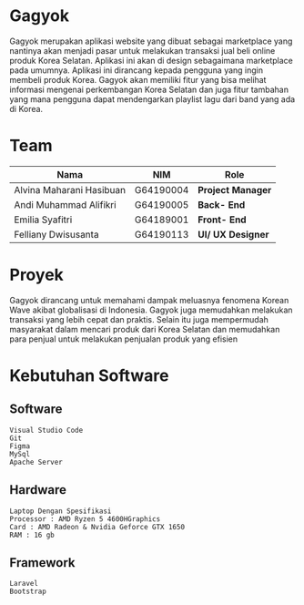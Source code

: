 # Gagyok
  Gagyok merupakan aplikasi website yang dibuat sebagai marketplace yang nantinya akan menjadi pasar untuk melakukan transaksi jual beli online produk Korea Selatan. Aplikasi ini akan di design sebagaimana marketplace pada umumnya. Aplikasi ini dirancang kepada pengguna yang ingin membeli produk Korea. Gagyok akan memiliki fitur yang bisa melihat informasi mengenai perkembangan Korea Selatan dan juga fitur tambahan yang mana pengguna dapat mendengarkan playlist lagu dari band yang ada di Korea.
  
 # Team
   | **Nama** | **NIM** | **Role** |
   | --- | --- | --- |
   | Alvina Maharani Hasibuan | G64190004 | **Project Manager** |
   | Andi Muhammad Alifikri | G64190005 | **Back- End** |
   | Emilia Syafitri | G64189001 | **Front- End** |
   | Felliany Dwisusanta | G64190113 | **UI/ UX Designer** |
 

   
# Proyek
  Gagyok dirancang untuk memahami dampak meluasnya fenomena Korean Wave akibat globalisasi di Indonesia. Gagyok juga memudahkan melakukan transaksi yang lebih cepat dan praktis. Selain itu juga mempermudah masyarakat dalam mencari produk dari Korea Selatan dan memudahkan para penjual untuk melakukan penjualan produk yang efisien

# Kebutuhan Software
  ## Software
    Visual Studio Code
    Git
    Figma
    MySql
    Apache Server
    
  ## Hardware
    Laptop Dengan Spesifikasi 
    Processor : AMD Ryzen 5 4600HGraphics 
    Card : AMD Radeon & Nvidia Geforce GTX 1650
    RAM : 16 gb
  ## Framework
    Laravel
    Bootstrap
